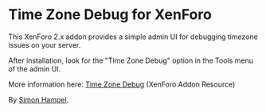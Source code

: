 Time Zone Debug for XenForo
===========================

This XenForo 2.x addon provides a simple admin UI for debugging timezone issues on your server.

After installation, look for the "Time Zone Debug" option in the Tools menu of the admin UI.

More information here: [Time Zone Debug](https://xenforo.com/community/resources/)
(XenForo Addon Resource)

By [Simon Hampel](https://twitter.com/SimonHampel).
